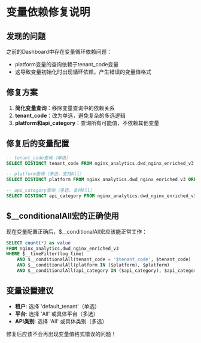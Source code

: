 # 变量依赖修复说明

## 发现的问题
之前的Dashboard中存在变量循环依赖问题：
- platform变量的查询依赖于tenant_code变量
- 这导致变量初始化时出现循环依赖，产生错误的变量值格式

## 修复方案
1. **简化变量查询**：移除变量查询中的依赖关系
2. **tenant_code**：改为单选，避免复杂的多选逻辑
3. **platform和api_category**：查询所有可能值，不依赖其他变量

## 修复后的变量配置
```sql
-- tenant_code查询（单选）
SELECT DISTINCT tenant_code FROM nginx_analytics.dwd_nginx_enriched_v3 ORDER BY tenant_code

-- platform查询（多选，支持All）
SELECT DISTINCT platform FROM nginx_analytics.dwd_nginx_enriched_v3 ORDER BY platform

-- api_category查询（多选，支持All）
SELECT DISTINCT api_category FROM nginx_analytics.dwd_nginx_enriched_v3 ORDER BY api_category
```

## $__conditionalAll宏的正确使用
现在变量配置正确后，$__conditionalAll宏应该能正常工作：

```sql
SELECT count(*) as value
FROM nginx_analytics.dwd_nginx_enriched_v3
WHERE $__timeFilter(log_time)
    AND $__conditionalAll(tenant_code = '$tenant_code', $tenant_code)
    AND $__conditionalAll(platform IN ($platform), $platform)
    AND $__conditionalAll(api_category IN ($api_category), $api_category)
```

## 变量设置建议
- **租户**: 选择 'default_tenant'（单选）
- **平台**: 选择 'All' 或具体平台（多选）
- **API类别**: 选择 'All' 或具体类别（多选）

修复后应该不会再出现变量值格式错误的问题！
